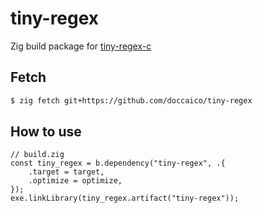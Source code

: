 # tiny-regex
Zig build package for [tiny-regex-c](https://github.com/kokke/tiny-regex-c)

## Fetch
```sh
$ zig fetch git+https://github.com/doccaico/tiny-regex
```

## How to use
```zig
// build.zig
const tiny_regex = b.dependency("tiny-regex", .{
    .target = target,
    .optimize = optimize,
});
exe.linkLibrary(tiny_regex.artifact("tiny-regex"));
```
